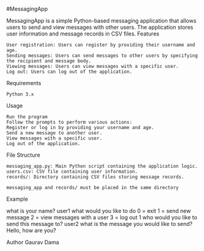 #MessagingApp

MessagingApp is a simple Python-based messaging application that allows users to send and view messages with other users. The application stores user information and message records in CSV files.
Features

    User registration: Users can register by providing their username and age.
    Sending messages: Users can send messages to other users by specifying the recipient and message body.
    Viewing messages: Users can view messages with a specific user.
    Log out: Users can log out of the application.

Requirements

    Python 3.x

Usage

    Run the program
    Follow the prompts to perform various actions:
    Register or log in by providing your username and age.
    Send a new message to another user.
    View messages with a specific user.
    Log out of the application.

File Structure

    messaging_app.py: Main Python script containing the application logic.
    users.csv: CSV file containing user information.
    records/: Directory containing CSV files storing message records.

    messaging_app and records/ must be placed in the same directory

Example

what is your name? user1
what would you like to do
0 = exit
1 = send new message
2 = view messages with a user
3 = log out
1
who would you like to send this message to? user2
what is the message you would like to send? Hello, how are you?


Author
Gaurav Dama
